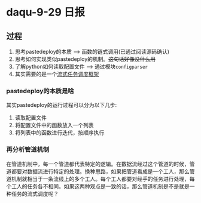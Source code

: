 # daqu-9-29 日报

## 过程

1. 思考pastedeploy的本质 --> 函数的链式调用(已通过阅读源码确认)
2. 思考如何实现类似pastedeploy的机制。~~这句话好像没什么用~~
3. 了解python如何读取配置文件 --> 通过模块`configparser`
4. 其实需要的是一个<u>流式任务调度框架</u>

### pastedeploy的本质是啥

其实pastedeploy的运行过程可以分为以下几步:

1. 读取配置文件
2. 将配置文件中的函数放入一个列表
3. 将列表中的函数进行迭代，按顺序执行

### 再分析管道机制

在管道机制中，每一个管道都代表特定的逻辑。在数据流经过这个管道的时候，管道都要对数据流进行特定的处理。换种思路，如果把管道看成是一个工人，那么管道机制就相当于一条流线上的多个工人。每个工人都要对经手的任务进行处理，每个工人的任务各不相同。如果这两种观点是一致的话，那么管道机制是不是就是一种任务的流式调度呢？